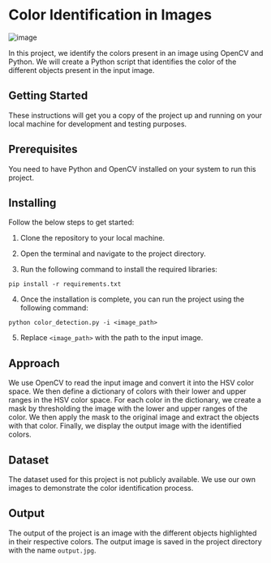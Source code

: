 # Color Identification in Images

![image](https://user-images.githubusercontent.com/93007427/165224772-1423731a-0fce-4586-883c-8c5de3eee5dd.png)


In this project, we identify the colors present in an image using OpenCV and Python. We will create a Python script that identifies the color of the different objects present in the input image.

## Getting Started
These instructions will get you a copy of the project up and running on your local machine for development and testing purposes.

## Prerequisites
You need to have Python and OpenCV installed on your system to run this project.

## Installing
Follow the below steps to get started:

1. Clone the repository to your local machine.

2. Open the terminal and navigate to the project directory.

3. Run the following command to install the required libraries:
```
pip install -r requirements.txt
```

4. Once the installation is complete, you can run the project using the following command:
```
python color_detection.py -i <image_path>
```

5. Replace `<image_path>` with the path to the input image.

## Approach
We use OpenCV to read the input image and convert it into the HSV color space. We then define a dictionary of colors with their lower and upper ranges in the HSV color space. For each color in the dictionary, we create a mask by thresholding the image with the lower and upper ranges of the color. We then apply the mask to the original image and extract the objects with that color. Finally, we display the output image with the identified colors.

## Dataset
The dataset used for this project is not publicly available. We use our own images to demonstrate the color identification process.

## Output
The output of the project is an image with the different objects highlighted in their respective colors. The output image is saved in the project directory with the name `output.jpg`.
